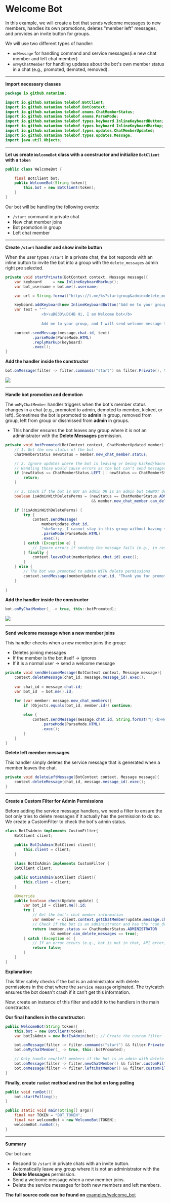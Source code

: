 # Welcome Bot

In this example, we will create a bot that sends welcome messages to new members, handles its own promotions, deletes "member left" messages, and provides an invite button for groups.


We will use two different types of handler:

* `onMessage` for handling command and service messages(i.e new chat member and left chat member)
* `onMyChatMember` for handling updates about the bot's own member status in a chat (e.g., promoted, demoted, removed).

---



**Import necessary classes**
```java
package io.github.natanimn;

import io.github.natanimn.telebof.BotClient;
import io.github.natanimn.telebof.BotContext;
import io.github.natanimn.telebof.enums.ChatMemberStatus;
import io.github.natanimn.telebof.enums.ParseMode;
import io.github.natanimn.telebof.types.keyboard.InlineKeyboardButton;
import io.github.natanimn.telebof.types.keyboard.InlineKeyboardMarkup;
import io.github.natanimn.telebof.types.updates.ChatMemberUpdated;
import io.github.natanimn.telebof.types.updates.Message;
import java.util.Objects;
```

---


**Let us create `WelcomeBot` class with a constructor and initialize `BotClient` with a `token`**

```java
public class WelcomeBot {

    final BotClient bot;
    public WelcomeBot(String token){
        this.bot = new BotClient(token);
    }
}

```

Our bot will be handling the following events:

* `/start` command in private chat  
* New chat member joins  
* Bot promotion in group  
* Left chat member 

---

**Create `/start` handler and show invite button**

When the user types `/start` in a private chat, the bot responds with an inline button to invite the bot into a group with the `delete_messages` admin right pre selected.

```java
private void startPrivate(BotContext context, Message message){
    var keyboard     = new InlineKeyboardMarkup();
    var bot_username = bot.me().username;

    var url = String.format("https://t.me/%s?startgroup&admin=delete_messages", bot_username);

    keyboard.addKeyboard(new InlineKeyboardButton("Add me to your group").url(url));
    var text = """
                <b>\uD83D\uDC4B Hi, I am Welcome bot</b>
                
                Add me to your group, and I will send welcome message to new members""";

    context.sendMessage(message.chat.id, text)
            .parseMode(ParseMode.HTML)
            .replyMarkup(keyboard)
            .exec();
}
```

**Add the handler inside the constructor**
```java
bot.onMessage(filter -> filter.commands("start") && filter.Private(), this::startPrivate);
```

<img src="img/w1.png">


---

**Handle bot promotion and demotion**

The `onMyChatMember` handler triggers when the bot's member status changes in a chat (e.g., promoted to admin, demoted to member, kicked, or left).
Sometimes the bot is promoted to **admin** in group, removed from group, left from group or dissmissed from **admin**  in groups.  

* This handler ensures the bot leaves any group where it is not an administrator with the **Delete Messages** permission.

```java
private void botPromoted(BotContext context, ChatMemberUpdated member){
    // 1. Get the new status of the bot
    ChatMemberStatus newStatus = member.new_chat_member.status;

    // 2. Ignore updates where the bot is leaving or being kicked/banned.
    // Handling those would cause errors as the bot can't send messages or leave a chat it's already been removed from.
    if (newStatus == ChatMemberStatus.LEFT || newStatus == ChatMemberStatus.BANNED) {
        return;
    }

    // 3. Check if the bot is NOT an admin OR is an admin but CANNOT delete messages
    boolean isAdminWithDeletePerms = (newStatus == ChatMemberStatus.ADMINISTRATOR 
                                      && member.new_chat_member.can_delete_messages == true);

    if (!isAdminWithDeletePerms) {
        try {
            context.sendMessage(
                memberUpdate.chat.id,
                "<b>Sorry, I cannot stay in this group without having <i>Delete message</i> permission.</b>")
                .parseMode(ParseMode.HTML)
                .exec();
        } catch (Exception e) {
            // Ignore errors if sending the message fails (e.g., in restricted groups)
        } finally {
            context.leaveChat(memberUpdate.chat.id).exec();
        }
    } else {
        // The bot was promoted to admin WITH delete permissions
        context.sendMessage(memberUpdate.chat.id, "Thank you for promoting me in this group!").exec();
    }
    
}
```

**Add the handler inside the constructor**
```java
bot.onMyChatMember(_ -> true, this::botPromoted);
```

<img src="img/w2.png">

---

**Send welcome message when a new member joins**

This handler checks when a new member joins the group:  

* Deletes joining messages
* If the member is the bot itself → ignores  
* If it is a normal user → send a welcome message  

```java
private void sendWelcomeMessage(BotContext context, Message message){
    context.deleteMessage(chat_id, message.message_id).exec();
    
    var chat_id = message.chat.id;
    var bot_id  = bot.me().id;

    for (var member: message.new_chat_members){
        if (Objects.equals(bot_id, member.id)) continue;
        
        else {
            context.sendMessage(message.chat.id, String.format("🌼 <b>Hey %s!</b>\n\n<b>Welcome to this group.</b>", member.mention()))
                .parseMode(ParseMode.HTML)
                .exec();
        }
    }
}
```

**Delete left member messages**

This handler simply deletes the service message that is generated when a member leaves the chat.

```java
private void deleteLeftMessage(BotContext context, Message message){
    context.deleteMessage(chat_id, message.message_id).exec();
}
```

---

**Create a Custom Filter for Admin Permissions**

Before adding the service message handlers, we need a filter to ensure the bot only tries to delete messages if it actually has the permission to do so. We create a CustomFilter to check the bot's admin status.

```java
class BotIsAdmin implements CustomFilter{
    BotClient client;

    public BotIsAdmin(BotClient client){
        this.client = client;
    }
    
    class BotIsAdmin implements CustomFilter {
    BotClient client;

    public BotIsAdmin(BotClient client){
        this.client = client;
    }

    @Override
    public boolean check(Update update) {
        var bot_id = client.me().id;
        try {
            // Get the bot's chat member information
            var member = client.context.getChatMember(update.message.chat.id, bot_id).exec();
            // Check if the bot is an administrator and has the 'can_delete_messages' right
            return (member.status == ChatMemberStatus.ADMINISTRATOR 
                    && member.can_delete_messages == true);
        } catch (Exception e) {
            // If an error occurs (e.g., bot is not in chat, API error), return false
            return false;
        }
    }
}   
```

**Explanation:**

This filter safely checks if the bot is an administrator with delete permissions in the chat where the `service message` originated. The try/catch ensures the bot doesn't crash if it can't get this information.


Now, create an instance of this filter and add it to the handlers in the main constructor.


**Our final handlers in the constructor:**
```java
public WelcomeBot(String token){
    this.bot = new BotClient(token);
    var botIsAdmin = new BotIsAdmin(bot); // Create the custom filter

    bot.onMessage(filter -> filter.commands("start") && filter.Private(), this::startPrivate);
    bot.onMyChatMember(_ -> true, this::botPromoted);

    // Only handle new/left members if the bot is an admin with delete permissions
    bot.onMessage(filter -> filter.newChatMember() && filter.customFilter(botIsAdmin), this::sendWelcomeMessage);
    bot.onMessage(filter -> filter.leftChatMember() && filter.customFilter(botIsAdmin), this::deleteLeftMessage);
}
```


**Finally, create `runBot` method and run the bot on long polling**

```java
public void runBot(){
    bot.startPolling();
}

public static void main(String[] args){
    final var TOKEN = "BOT_TOKEN";
    final var welcomeBot = new WelcomeBot(TOKEN);
    welcomeBot.runBot();
}
```

---

**Summary**

Our bot can:

* Respond to `/start` in private chats with an invite button.
* Automatically leave any group where it is not an administrator with the **Delete Messages** permission.
* Send a welcome message when a new member joins.
* Delete the service messages for both new members and left members.

**The full source code can be found on** [examples/welcome_bot](https://github.com/natanimn/telebof/blob/main/examples/long-polling/src/main/java/io/github/natanimn/WelcomeBot.java)


